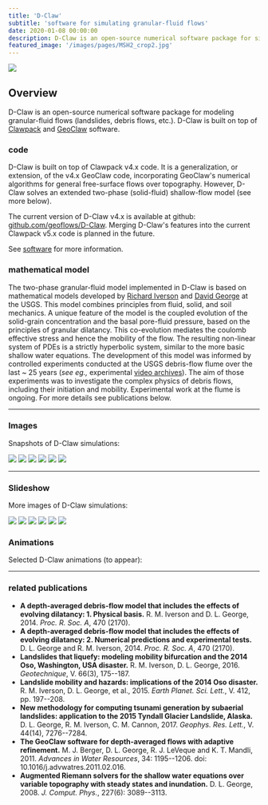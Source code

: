 ```yaml
---
title: 'D-Claw'
subtitle: 'software for simulating granular-fluid flows'
date: 2020-01-08 00:00:00
description: D-Claw is an open-source numerical software package for simulating granular-fluid flows, such as landslides, debris flows, and lahars.
featured_image: '/images/pages/MSH2_crop2.jpg'
---
```


![](/images/projects/dclaw/misc/Rainier_frame00015.png)

## Overview

D-Claw is an open-source numerical software package for modeling granular-fluid flows (landslides, debris flows, etc.). D-Claw is built on top of [Clawpack](www.clawpack.org) and [GeoClaw](www.geoclaw.org) software. 

### code

D-Claw is built on top of Clawpack v4.x code. It is a generalization, or extension, of the v4.x GeoClaw code, incorporating GeoClaw's numerical algorithms for general free-surface flows over topography. However, D-Claw solves an extended two-phase (solid-fluid) shallow-flow model (see more below).

The current version of D-Claw v4.x is available at github: [github.com/geoflows/D-Claw](https://github.com/geoflows/D-Claw). Merging D-Claw's features into the current Clawpack v5.x code is planned in the future. 

See [software](/software/) for more information.

### mathematical model

The two-phase granular-fluid model implemented in D-Claw is based on mathematical models developed by [Richard Iverson](https://www.usgs.gov/staff-profiles/richard-m-iverson) and [David George](https://www.usgs.gov/staff-profiles/david-l-george) at the USGS. This model combines principles from fluid, solid, and soil mechanics. A unique feature of the model is the coupled evolution of the solid-grain concentration and the basal pore-fluid pressure, based on the principles of granular dilatancy. This co-evolution mediates the coulomb effective stress and hence the mobility of the flow. The resulting non-linear system of PDEs is a strictly hyperbolic system, similar to the more basic shallow water equations. The development of this model was informed by controlled experiments conducted at the USGS debris-flow flume over the last ~ 25 years (*see eg.,* experimental [video archives](https://pubs.usgs.gov/of/2007/1315/)). The aim of those experiments was to investigate the complex physics of debris flows, including their initiation and mobility. Experimental work at the flume is ongoing. For more details see publications below.


---

### Images

Snapshots of D-Claw simulations:

<div class="gallery" data-columns="3">
	<img src="/images/projects/dclaw/misc/Rainier_frame00015.png">
	<img src="/images/projects/dclaw/misc/Rainierframe00080.png">
	<img src="/images/projects/dclaw/misc/Alderframe00083.png">
	<img src="/images/projects/dclaw/misc/tyndall_oblique_frame00015.png">
	<img src="/images/projects/dclaw/misc/Sisters_frame00035.png">
	<img src="/images/projects/dclaw/misc/dclaw_oso.jpg">
</div>


---

### Slideshow

More images of D-Claw simulations:

<div class="gallery" data-columns="1">
	<img src="/images/projects/dclaw/misc/Rainier_frame00015.png">
	<img src="/images/projects/dclaw/misc/Rainierframe00080.png">
	<img src="/images/projects/dclaw/misc/tyndall_oblique_frame00015.png">
	<img src="/images/projects/dclaw/misc/Sisters_frame00035.png">
	<img src="/images/projects/dclaw/misc/Alderframe00083.png">
	<img src="/images/projects/dclaw/misc/dclaw_oso.jpg">
</div>

### Animations

Selected D-Claw animations (to appear):

---

### related publications

*  **A depth-averaged debris-flow model that includes the effects of evolving dilatancy: 1. Physical basis.** R. M. Iverson and D. L. George, 2014. *Proc. R. Soc. A*, 470 (2170).
* **A depth-averaged debris-flow model that includes the effects of evolving dilatancy: 2. Numerical predictions and experimental tests.** D. L. George and R. M. Iverson, 2014. *Proc. R. Soc. A*, 470 (2170). 
* **Landslides that liquefy: modeling mobility bifurcation and the 2014 Oso, Washington, USA disaster.** R. M. Iverson, D. L. George, 2016. *Geotechnique*, V. 66(3), 175--187.
* **Landslide mobility and hazards: implications of the 2014 Oso disaster.** R. M. Iverson, D. L. George, et al., 2015. *Earth Planet. Sci. Lett.*, V. 412, pp. 197--208.
*  **New methodology for computing tsunami generation by subaerial landslides: application to the 2015 Tyndall Glacier Landslide, Alaska.** D. L. George, R. M. Iverson, C. M. Cannon, 2017. *Geophys. Res. Lett.*, V. 44(14), 7276--7284.
* **The GeoClaw software for depth-averaged flows with adaptive refinement.**  M. J. Berger, D. L. George, R. J. LeVeque and K. T. Mandli, 2011. *Advances in Water Resources*, 34: 1195--1206. doi: 10.1016/j.advwatres.2011.02.016.
* **Augmented Riemann solvers for the shallow water equations over variable topography with steady states and inundation.** D. L. George, 2008. *J. Comput. Phys.*, 227(6): 3089--3113.
